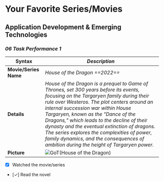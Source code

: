 # **Your Favorite Series/Movies**
## Application Development & Emerging Technologies
### *06 Task Performance 1*

| **Syntax** | *Description* |
| ----------- | ----------- |
| **Movie/Series Name** | *House of the Dragon ==2022==* |
| **Details** | *House of the Dragon is a prequel to Game of Thrones, set 300 years before its events, focusing on the Targaryen family during their rule over Westeros. The plot centers around an internal succession war within House Targaryen, known as the "Dance of the Dragons," which leads to the decline of their dynasty and the eventual extinction of dragons. The series explores the complexities of power, family dynamics, and the consequences of ambition during the height of Targaryen power.*|
| **Picture** | ![GoT(House of the Dragon)](https://github.com/user-attachments/assets/50760c81-042a-408d-8074-48ed90b9ecaf) |

- [X] Watched the movie/series
- [✓] Read the novel
